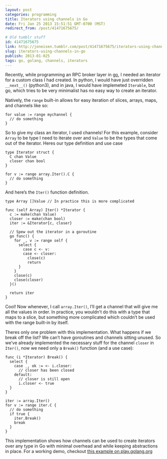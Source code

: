 ```yaml
---
layout: post
categories: programming
title: Iterators using channels in Go
date: Fri Jan 25 2013 15:51:51 GMT-0700 (MST)
redirect_from: /post/41471675675/

# Old tumblr stuff
id: 41471675675
link: http://joneisen.tumblr.com/post/41471675675/iterators-using-channels-in-go
slug: iterators-using-channels-in-go
publish: 2013-01-025
tags: go, golang, channels, iterators
---
```



Recently, while programming an RPC broker layer in [go](http://golang.org), I needed an iterator for a custom class I had created. In python, I would have just overridden `__next__()` (python3), and in java, I would have implemeted `Iterable`, but go, which tries to be very minimalist has no easy way to create an iterator.

Natively, the `range` built-in allows for easy iteration of slices, arrays, maps, and channels like so:

    for value := range mychannel {
      // do something
    }

So to give my class an iterator, I used channels! For this example, consider `Array` to be type I need to iterate over and `Value` to be the types that come out of the iterator. Heres our type definition and use case

    type Iterator struct {
      C chan Value
      closer chan bool
    }

    for v := range array.Iter().C {
      // do something
    }

And here’s the `Iter()` function definition.

    type Array []Value // In practice this is more complicated

    func (self Array) Iter() *Iterator {
      c := make(chan Value)
      closer := make(chan bool)
      iter := &Iterator{c, closer}

      // Spew out the iterator in a goroutine
      go func() {
        for _, v := range self {
          select {
            case c <- v:
            case <- closer:
              close(c)
              return
          }
        }
        close(c)
        close(closer)
      }()

      return iter
    }

Cool! Now whenever, I call `array.Iter()`, I’ll get a channel that will give me all the values in order. In practice, you wouldn’t do this with a type that maps to a slice, but something more complicated which couldn’t be used with the range built-in by itself.

Theres only one problem with this implementation. What happens if we break off the list? We can’t have goroutines and channels sitting unused. So we’ve already implemented the necessary stuff for the channel `closer` in `Iter()`, now we need only a `Break()` function (and a use case):

    func (i *Iterator) Break() {
      select {
        case _, ok := <- i.closer:
          // closer has been closed
        default:
          // closer is still open
          i.closer <- true
      }
    }

    iter := array.Iter()
    for v := range iter.C {
      // do something
      if true {
        iter.Break()
        break
      }
    }

This implementation shows how channels can be used to create iterators over any type in Go with minimal overhead and while keeping abstractions in place. For a working demo, checkout [this example on play.golang.org](http://play.golang.org/p/NIdDOIDzPU)
